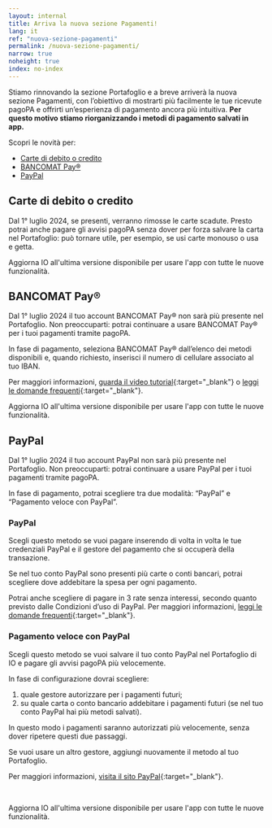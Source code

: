 ```yaml
---
layout: internal
title: Arriva la nuova sezione Pagamenti!
lang: it
ref: "nuova-sezione-pagamenti"
permalink: /nuova-sezione-pagamenti/
narrow: true
noheight: true
index: no-index
---
```


Stiamo rinnovando la sezione Portafoglio e a breve arriverà la nuova sezione Pagamenti, con l’obiettivo di mostrarti più facilmente le tue ricevute pagoPA e offrirti un’esperienza di pagamento ancora più intuitiva. **Per questo motivo stiamo riorganizzando i metodi di pagamento salvati in app.**

Scopri le novità per:

- [Carte di debito o credito](#carte-di-debito-o-credito)
- [BANCOMAT Pay®](#bancomat-pay)
- [PayPal](#paypal)

## Carte di debito o credito

Dal 1° luglio 2024, se presenti, verranno rimosse le carte scadute.
Presto potrai anche pagare gli avvisi pagoPA senza dover per forza salvare la carta nel Portafoglio: può tornare utile, per esempio, se usi carte monouso o usa e getta.

Aggiorna IO all'ultima versione disponibile per usare l'app con tutte le nuove funzionalità.

## BANCOMAT Pay®

Dal 1° luglio 2024 il tuo account BANCOMAT Pay® non sarà più presente nel Portafoglio.
Non preoccuparti: potrai continuare a usare BANCOMAT Pay® per i tuoi pagamenti tramite pagoPA.

In fase di pagamento, seleziona BANCOMAT Pay® dall’elenco dei metodi disponibili e, quando richiesto, inserisci il numero di cellulare associato al tuo IBAN.

Per maggiori informazioni, [guarda il video tutorial](https://www.youtube.com/watch?v=mil4jEuaMo0){:target="\_blank"} o [leggi le domande frequenti](https://bancomat.it/it/faq/){:target="\_blank"}.

Aggiorna IO all'ultima versione disponibile per usare l'app con tutte le nuove funzionalità.

## PayPal

Dal 1° luglio 2024 il tuo account PayPal non sarà più presente nel Portafoglio.
Non preoccuparti: potrai continuare a usare PayPal per i tuoi pagamenti tramite pagoPA.

In fase di pagamento, potrai scegliere tra due modalità: “PayPal” e “Pagamento veloce con PayPal”.

### PayPal

Scegli questo metodo se vuoi pagare inserendo di volta in volta le tue credenziali PayPal e il gestore del pagamento che si occuperà della transazione.

Se nel tuo conto PayPal sono presenti più carte o conti bancari, potrai scegliere dove addebitare la spesa per ogni pagamento.

Potrai anche scegliere di pagare in 3 rate senza interessi, secondo quanto previsto dalle Condizioni d’uso di PayPal. Per maggiori informazioni, [leggi le domande frequenti](https://www.paypal.com/it/webapps/mpp/ua/faq){:target="\_blank"}.

### Pagamento veloce con PayPal

Scegli questo metodo se vuoi salvare il tuo conto PayPal nel Portafoglio di IO e pagare gli avvisi pagoPA più velocemente.

In fase di configurazione dovrai scegliere:

1. quale gestore autorizzare per i pagamenti futuri;
2. su quale carta o conto bancario addebitare i pagamenti futuri (se nel tuo conto PayPal hai più metodi salvati).

In questo modo i pagamenti saranno autorizzati più velocemente, senza dover ripetere questi due passaggi.

Se vuoi usare un altro gestore, aggiungi nuovamente il metodo al tuo Portafoglio.

Per maggiori informazioni, [visita il sito PayPal](https://www.paypal.com/it/cshelp/article/che-cos%C3%A8-un-pagamento-automatico-e-come-faccio-ad-aggiornarne-o-annullarne-uno-help240){:target="\_blank"}.

<br>

Aggiorna IO all'ultima versione disponibile per usare l'app con tutte le nuove funzionalità.
